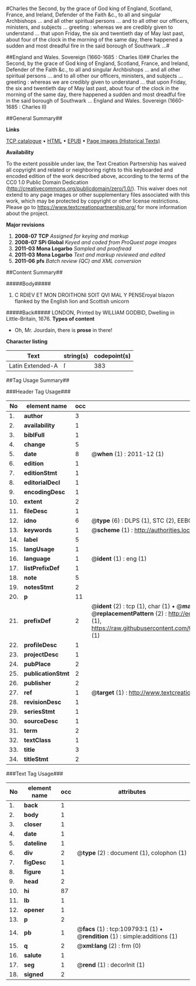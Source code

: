#Charles the Second, by the grace of God king of England, Scotland, France, and Ireland, Defender of the Faith &c., to all and singular Archbishops ... and all other spiritual persons ... and to all other our officers, ministers, and subjects ... greeting : whereas we are credibly given to understand ... that upon Friday, the six and twentieth day of May last past, about four of the clock in the morning of the same day, there happened a sudden and most dreadful fire in the said borough of Southwark ...#

##England and Wales. Sovereign (1660-1685 : Charles II)##
Charles the Second, by the grace of God king of England, Scotland, France, and Ireland, Defender of the Faith &c., to all and singular Archbishops ... and all other spiritual persons ... and to all other our officers, ministers, and subjects ... greeting : whereas we are credibly given to understand ... that upon Friday, the six and twentieth day of May last past, about four of the clock in the morning of the same day, there happened a sudden and most dreadful fire in the said borough of Southwark ...
England and Wales. Sovereign (1660-1685 : Charles II)

##General Summary##

**Links**

[TCP catalogue](http://www.ota.ox.ac.uk/tcp/)  • 
[HTML](http://tei.it.ox.ac.uk/tcp/Texts-HTML/free/A32/A32686.html)  • 
[EPUB](http://tei.it.ox.ac.uk/tcp/Texts-EPUB/free/A32/A32686.epub) • 
[Page images (Historical Texts)](https://historicaltexts.jisc.ac.uk/eebo-26778798e)

**Availability**

To the extent possible under law, the Text Creation Partnership has waived all copyright and related or neighboring rights to this keyboarded and encoded edition of the work described above, according to the terms of the CC0 1.0 Public Domain Dedication (http://creativecommons.org/publicdomain/zero/1.0/). This waiver does not extend to any page images or other supplementary files associated with this work, which may be protected by copyright or other license restrictions. Please go to https://www.textcreationpartnership.org/ for more information about the project.

**Major revisions**

1. __2008-07__ __TCP__ *Assigned for keying and markup*
1. __2008-07__ __SPi Global__ *Keyed and coded from ProQuest page images*
1. __2011-03__ __Mona Logarbo__ *Sampled and proofread*
1. __2011-03__ __Mona Logarbo__ *Text and markup reviewed and edited*
1. __2011-06__ __pfs__ *Batch review (QC) and XML conversion*

##Content Summary##

#####Body#####

1. C RDIEV ET MON DROITHONI SOIT QVI MAL Y PENSEroyal blazon flanked by the English lion and Scottish unicorn

#####Back#####
LONDON, Printed by WILLIAM GODBID, Dwelling in Little-Britain, 1676.
**Types of content**

  * Oh, Mr. Jourdain, there is **prose** in there!

**Character listing**


|Text|string(s)|codepoint(s)|
|---|---|---|
|Latin Extended-A|ſ|383|

##Tag Usage Summary##

###Header Tag Usage###

|No|element name|occ|attributes|
|---|---|---|---|
|1.|__author__|3||
|2.|__availability__|1||
|3.|__biblFull__|1||
|4.|__change__|5||
|5.|__date__|8| @__when__ (1) : 2011-12 (1)|
|6.|__edition__|1||
|7.|__editionStmt__|1||
|8.|__editorialDecl__|1||
|9.|__encodingDesc__|1||
|10.|__extent__|2||
|11.|__fileDesc__|1||
|12.|__idno__|6| @__type__ (6) : DLPS (1), STC (2), EEBO-CITATION (1), OCLC (1), VID (1)|
|13.|__keywords__|1| @__scheme__ (1) : http://authorities.loc.gov/ (1)|
|14.|__label__|5||
|15.|__langUsage__|1||
|16.|__language__|1| @__ident__ (1) : eng (1)|
|17.|__listPrefixDef__|1||
|18.|__note__|5||
|19.|__notesStmt__|2||
|20.|__p__|11||
|21.|__prefixDef__|2| @__ident__ (2) : tcp (1), char (1)  •  @__matchPattern__ (2) : ([0-9\-]+):([0-9IVX]+) (1), (.+) (1)  •  @__replacementPattern__ (2) : http://eebo.chadwyck.com/downloadtiff?vid=$1&page=$2 (1), https://raw.githubusercontent.com/textcreationpartnership/Texts/master/tcpchars.xml#$1 (1)|
|22.|__profileDesc__|1||
|23.|__projectDesc__|1||
|24.|__pubPlace__|2||
|25.|__publicationStmt__|2||
|26.|__publisher__|2||
|27.|__ref__|1| @__target__ (1) : http://www.textcreationpartnership.org/docs/. (1)|
|28.|__revisionDesc__|1||
|29.|__seriesStmt__|1||
|30.|__sourceDesc__|1||
|31.|__term__|2||
|32.|__textClass__|1||
|33.|__title__|3||
|34.|__titleStmt__|2||


###Text Tag Usage###

|No|element name|occ|attributes|
|---|---|---|---|
|1.|__back__|1||
|2.|__body__|1||
|3.|__closer__|1||
|4.|__date__|1||
|5.|__dateline__|1||
|6.|__div__|2| @__type__ (2) : document (1), colophon (1)|
|7.|__figDesc__|1||
|8.|__figure__|1||
|9.|__head__|2||
|10.|__hi__|87||
|11.|__lb__|1||
|12.|__opener__|1||
|13.|__p__|2||
|14.|__pb__|1| @__facs__ (1) : tcp:109793:1 (1)  •  @__rendition__ (1) : simple:additions (1)|
|15.|__q__|2| @__xml:lang__ (2) : frm (0)|
|16.|__salute__|1||
|17.|__seg__|1| @__rend__ (1) : decorInit (1)|
|18.|__signed__|2||
